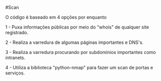#Scan

O código é baseado em 4 opções por enquanto

1 - Puxa informações públicas por meio do "whois" de qualquer site registrado.

2 - Realiza a varredura de algumas páginas importantes e DNS's.

3 - Realiza a varredura procurando por subdomínios importantes como intranets.

4 - Utiliza a biblioteca "python-nmap" para fazer um scan de portas e serviços.
